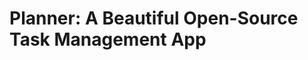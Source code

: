 [#]: subject: "Planner: A Beautiful Open-Source Task Management App"
[#]: via: "https://itsfoss.com/planner/"
[#]: author: "Ankush Das https://itsfoss.com/author/ankush/"
[#]: collector: "lujun9972"
[#]: translator: " "
[#]: reviewer: " "
[#]: publisher: " "
[#]: url: " "

Planner: A Beautiful Open-Source Task Management App
======

